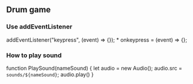 ## Drum game
### Use addEventListener
addEventListener("keypress", (event) => {});
*
onkeypress = (event) => {};

### How to play sound
function PlaySound(nameSound) {
  let audio = new Audio();
  audio.src = `sounds/${nameSound}`;
  audio.play()
}

